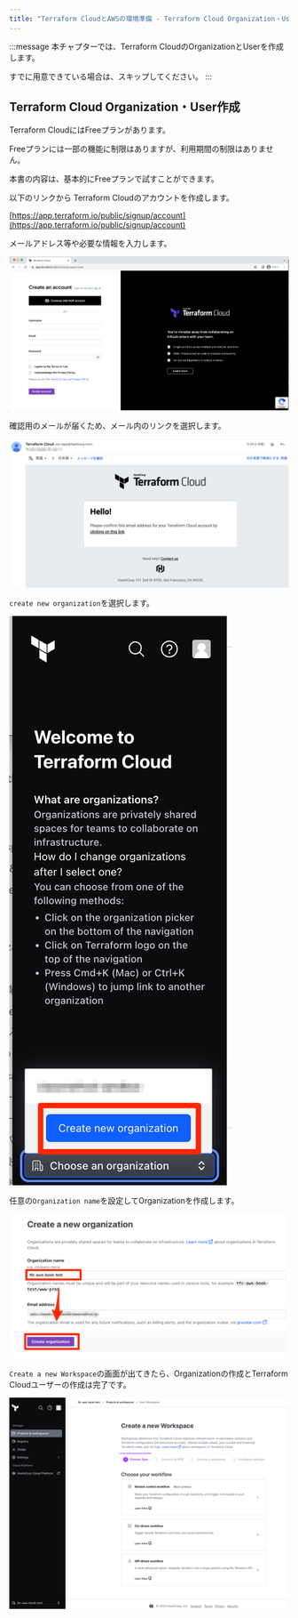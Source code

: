 ```yaml
---
title: "Terraform CloudとAWSの環境準備 - Terraform Cloud Organization・User作成"
---
```


:::message
本チャプターでは、Terraform CloudのOrganizationとUserを作成します。

すでに用意できている場合は、スキップしてください。
:::

## Terraform Cloud Organization・User作成

Terraform CloudにはFreeプランがあります。

Freeプランには一部の機能に制限はありますが、利用期間の制限はありません。

本書の内容は、基本的にFreeプランで試すことができます。

以下のリンクから Terraform Cloudのアカウントを作成します。

[https://app.terraform.io/public/signup/account](https://app.terraform.io/public/signup/account)

メールアドレス等や必要な情報を入力します。

![](/images/chapter_3/tfc-create-account-1.png)

確認用のメールが届くため、メール内のリンクを選択します。

![](/images/chapter_3/tfc-create-account-2.png)

`create new organization`を選択します。

![](/images/chapter_3/tfc-create-account-3.png)

任意の`Organization name`を設定してOrganizationを作成します。

![](/images/chapter_3/tfc-create-account-4.png)

`Create a new Workspace`の画面が出てきたら、Organizationの作成とTerraform Cloudユーザーの作成は完了です。

![](/images/chapter_3/tfc-create-account-5.png)
